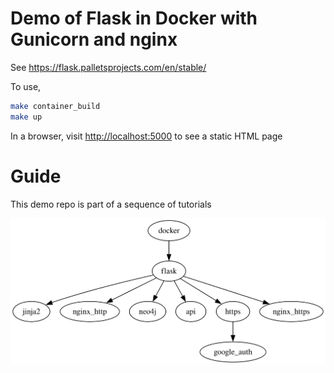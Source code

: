 # Demo of Flask in Docker with Gunicorn and nginx

See <https://flask.palletsprojects.com/en/stable/>

To use,
```bash
make container_build
make up
```

In a browser, visit <http://localhost:5000> to see a static HTML page


# Guide

This demo repo is part of a sequence of tutorials

![sequence of demos](https://raw.githubusercontent.com/allofphysicsgraph/pdg_essential_demo_docker/refs/heads/main/tutorials_dependency_graph.svg)

